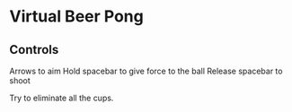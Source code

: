 # Virtual Beer Pong

## Controls

Arrows to aim
Hold spacebar to give force to the ball
Release spacebar to shoot

Try to eliminate all the cups.